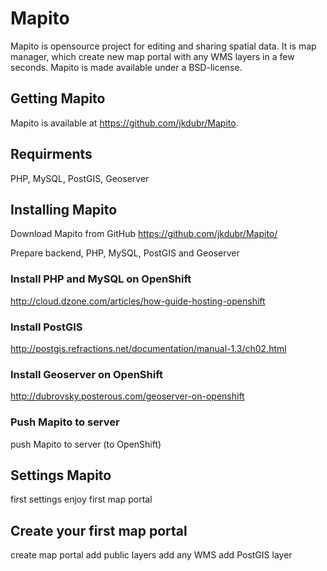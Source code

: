 # Mapito

Mapito is opensource project for editing and sharing spatial data. It is map manager, which create new map portal with any WMS layers in a few seconds.
Mapito is made available under a BSD-license.


## Getting Mapito

Mapito is available at https://github.com/jkdubr/Mapito.

## Requirments

PHP, MySQL, PostGIS, Geoserver

## Installing Mapito

Download Mapito from GitHub https://github.com/jkdubr/Mapito/

Prepare backend, PHP, MySQL, PostGIS and Geoserver

### Install PHP and MySQL on OpenShift
http://cloud.dzone.com/articles/how-guide-hosting-openshift

### Install PostGIS
http://postgis.refractions.net/documentation/manual-1.3/ch02.html

### Install Geoserver on OpenShift
http://dubrovsky.posterous.com/geoserver-on-openshift

### Push Mapito to server
push Mapito to server (to OpenShift)

## Settings Mapito
first settings
enjoy first map portal

## Create your first map portal
create map portal
add public layers
add any WMS
add PostGIS layer

